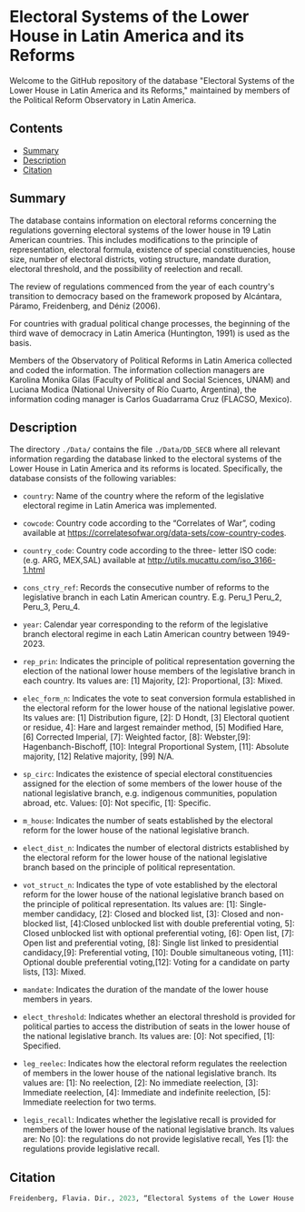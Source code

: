# Electoral Systems of the Lower House in Latin America and its Reforms 

Welcome to the GitHub repository of the database "Electoral Systems of the Lower House in Latin America and its Reforms," maintained by members of the Political Reform Observatory in Latin America.

## Contents

- [Summary](#summary)
- [Description](#description)
- [Citation](#citation)

## Summary

The database contains information on electoral reforms concerning the regulations governing electoral systems of the lower house in 19 Latin American countries. This includes modifications to the principle of representation, electoral formula, existence of special constituencies, house size, number of electoral districts, voting structure, mandate duration, electoral threshold, and the possibility of reelection and recall.

The review of regulations commenced from the year of each country's transition to democracy based on the framework proposed by Alcántara, Páramo, Freidenberg, and Déniz (2006).

For countries with gradual political change processes, the beginning of the third wave of democracy 
in Latin America (Huntington, 1991) is used as the basis. 

Members of the Observatory of Political Reforms in Latin America collected and coded the information. The information collection managers are Karolina Monika Gilas (Faculty of Political and Social Sciences, UNAM) and Luciana Modica (National University of Río Cuarto, Argentina), the information coding manager is Carlos Guadarrama Cruz (FLACSO, Mexico).

## Description

The directory `./Data/` contains the file `./Data/DD_SECB` where all relevant information regarding the database linked to the electoral systems of the Lower House in Latin America and its reforms is located. Specifically, the database consists of the following variables:

-   `country`: Name of the country where the reform of the legislative electoral regime in Latin America was implemented.

-   `cowcode`: Country code according to the “Correlates of War”, coding available at  https://correlatesofwar.org/data-sets/cow-country-codes.

-   `country_code`: Country code according to the three- letter ISO code: (e.g. ARG, MEX,SAL) available at http://utils.mucattu.com/iso_3166-1.html 

-   `cons_ctry_ref`: Records the consecutive number of reforms to the legislative branch in each Latin American country. E.g. Peru_1 Peru_2, Peru_3, Peru_4.

-   `year`: Calendar year corresponding to the reform of the legislative branch electoral regime in each Latin American country between 1949-2023.

-   `rep_prin`: Indicates the principle of political representation governing the election of the national lower house members of the legislative branch in each country. Its values are: [1] Majority, [2]: Proportional, [3]: Mixed.

-   `elec_form_n`: Indicates the vote to seat conversion formula established in the electoral reform for the lower house of the national legislative power. Its values are: [1] Distribution figure, [2]: D ́Hondt, [3] Electoral quotient or residue, 4]: Hare and largest remainder method, [5] Modified Hare, [6] Corrected Imperial, [7]: Weighted factor,  [8]: Webster,[9]: Hagenbanch-Bischoff, [10]: Integral Proportional System, [11]: Absolute majority,  [12] Relative majority, [99] N/A. 

-   `sp_circ`: Indicates the existence of special electoral constituencies assigned for the election of some   members of the lower house of the national legislative branch, e.g. indigenous communities, population abroad, etc. Values: [0]: Not specific, [1]: Specific.

-   `m_house`: Indicates the number of seats established by the electoral reform for the lower house of the national legislative branch.

-   `elect_dist_n`: Indicates the number of electoral districts established by the electoral reform for the lower house of the national legislative branch based on the principle of political representation. 

-   `vot_struct_n`: Indicates the type of vote established by the electoral reform for the lower house of the national legislative branch based on the principle of political representation. Its values are: [1]: Single-member candidacy, [2]: Closed and blocked list, [3]: Closed and non-blocked list, [4]:Closed unblocked list with double preferential voting, 5]: Closed unblocked list with optional preferential voting, [6]: Open list, [7]: Open list and preferential voting,  [8]: Single list linked to presidential candidacy,[9]: Preferential voting, [10]: Double simultaneous voting, [11]: Optional double preferential voting,[12]: Voting for a candidate on party lists, [13]: Mixed.

-   `mandate`: Indicates the duration of the mandate of the lower house members in years.

-   `elect_threshold`: Indicates whether an electoral threshold is provided for political parties to access the distribution of seats in the lower house of the national legislative branch. Its values are: [0]: Not specified, [1]: Specified. 

-   `leg_reelec`: Indicates how the electoral reform regulates the reelection of members in the lower house of the national legislative branch. Its values are: [1]: No reelection, [2]: No immediate reelection, [3]: Immediate reelection, [4]: Immediate and indefinite reelection, [5]: Immediate reelection for two terms. 

-   `legis_recall`: Indicates whether the legislative recall is provided for members of the lower house of the national legislative branch. Its values are:  No [0]: the regulations do not provide legislative recall, Yes [1]: the regulations provide legislative recall.

## Citation

``` r
Freidenberg, Flavia. Dir., 2023, “Electoral Systems of the Lower House in Latin America and its Reforms”, Observatory of Political Reforms in Latin America (1978-2023). Mexico City: Institute for Legal Research (IIJ-UNAM) and Washington, D.C.: Secretariat for Strengthening Democracy of the Organization of American States (SSD/ OAS), V2. DOI: https://doi.org/10.5281/zenodo.8368074
```